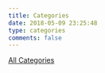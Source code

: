 ```yaml
---
title: Categories
date: 2018-05-09 23:25:48
type: categories
comments: false
---
```


[All Categories](http://guozet.me/categories/)
